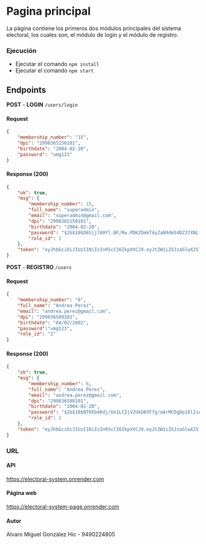 # Pagina principal
La página contiene los primeros dos módulos principales del sistema electoral, los cuales son, el módulo de login y el módulo de registro.

### Ejecución
- Ejecutar el comando `npm install`
- Ejecutar el comando `npm start`

## Endpoints

**POST** - **LOGIN** `/users/login`
#### Request
```json
{
    "membership_number": "15",
    "dpi": "2998365150101",
    "birthdate": "2004-02-20",
    "password": "umg123"
}
```

#### Response (200)

```json
{
    "ok": true,
    "msg": {
        "membership_number": 15,
        "full_name": "superadmin",
        "email": "superadmin@gmail.com",
        "dpi": "2998365150101",
        "birthdate": "2004-02-20",
        "password": "$2b$10$D6Sjj7A9Yl.BF/Rw.PDKZOmkT4yZaN9dm54DZ37XNLfo30bW7Lr2m",
        "role_id": 2
    },
    "token": "eyJhbGciOiJIUzI1NiIsInR5cCI6IkpXVCJ9.eyJtZW1iZXJzaGlwX251bWJlciI6MTUsInJvbGVfaWQiOjIsImlhdCI6MTc2MDI0NjYyNSwiZXhwIjoxNzYwMjY4MjI1fQ.GmEAvfLFn2M4eEXyWrG-SZwHoiu0GElGFFbDAhDtzg8"
}
```

**POST** - **REGISTRO** `/users`
#### Request
```json
{
    "membership_number": "6",
    "full_name": "Andrea Perez",
    "email": "andrea.perez@gmail.com",
    "dpi": "299836580101",
    "birthdate": "04/02/2002",
    "password":"umg123",
    "role_id": "2"
}
```

#### Response (200)
```json
{
    "ok": true,
    "msg": {
        "membership_number": 6,
        "full_name": "Andrea Perez",
        "email": "andrea.perez@gmail.com",
        "dpi": "299836580101",
        "birthdate": "2004-02-20",
        "password": "$2b$10$NTKEb46dj/Uo1LC2jV2UkO6VF7g/oArMCDgDp16l2iAhGpib3do3u",
        "role_id": 2
    },
    "token": "eyJhbGciOiJIUzI1NiIsInR5cCI6IkpXVCJ9.eyJtZW1iZXJzaGlwX251bWJlciI6Niwicm9sZV9pZCI6MiwiaWF0IjoxNzYwMjQ0OTE3LCJleHAiOjE3NjAyNjY1MTd9.OdqDyq_8QTnCwHSzqZJtCvWDsz8l-XUt4VGd5gUO-D0"
}
```

### URL 
#### API
https://electoral-system.onrender.com

#### Página web
https://electoral-system-page.onrender.com


#### Autor
Alvaro Miguel González Hic - 9490224805